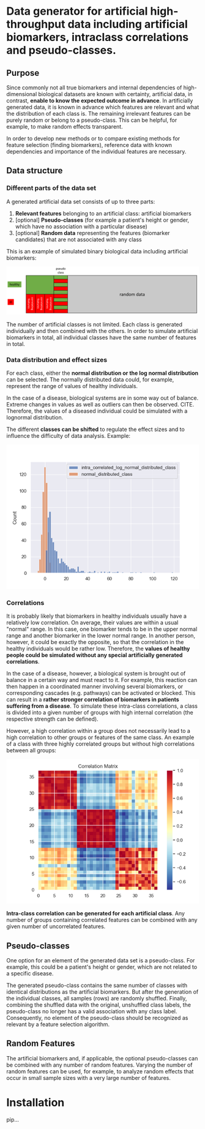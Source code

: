 # Data generator for artificial high-throughput data including artificial biomarkers, intraclass correlations and pseudo-classes.

## Purpose

Since commonly not all true biomarkers and internal dependencies of high-dimensional biological datasets are known with
certainty, artificial data, in contrast, **enable to know the expected outcome in advance**. In artificially generated data, 
it is known in advance which features are relevant and what the distribution of each class is. The remaining 
irrelevant features can be purely random or belong to a pseudo-class. This can be helpful, for example, to make random 
effects transparent. 

In order to develop new methods or to compare existing methods for feature selection (finding biomarkers), 
reference data with known dependencies and importance of the individual features are necessary. 

## Data structure

### Different parts of the data set

A generated artificial data set consists of up to three parts:
1. **Relevant features** belonging to an artificial class: artificial biomarkers 
2. [optional] **Pseudo-classes** (for example a patient's height or gender, which have no association with a particular disease)
3. [optional] **Random data** representing the features (biomarker candidates) that are not associated with any class

This is an example of simulated binary biological data including artificial biomarkers:

![Different blocks of the artificial data.](<./docs/figures/artificial_data.png>)

The number of artificial classes is not limited. Each class is generated individually and then combined with the others.
In order to simulate artificial biomarkers in total, all individual classes have the same number of features in total.

### Data distribution and effect sizes

For each class, either the **normal distribution or the log normal distribution** can be selected. 
The normally distributed data could, for example, represent the range of values of healthy individuals.

In the case of a disease, biological systems are in some way out of balance. 
Extreme changes in values as well as outliers can then be observed.  CITE. 
Therefore, the values of a diseased individual could be simulated with a lognormal distribution.

The different **classes can be shifted** to regulate the effect sizes and to influence the difficulty of data analysis.
Example:

![Different distributions of the classes.](<./docs/figures/distributions.png>)

### Correlations

It is probably likely that biomarkers in healthy individuals usually have a relatively low correlation. On average, 
their values are within a usual "normal" range. In this case, one biomarker tends to be in the upper normal range 
and another biomarker in the lower normal range. In another person, however, it could be exactly the opposite, 
so that the correlation in the healthy individuals would be rather low. Therefore, the **values of healthy people 
could be simulated without any special artificially generated correlations**. 

In the case of a disease, however, a biological system is brought out of balance in a certain way and must react to it. 
For example, this reaction can then happen in a coordinated manner involving several biomarkers, 
or corresponding cascades (e.g. pathways) can be activated or blocked. This can result in a **rather stronger 
correlation of biomarkers in patients suffering from a disease**. To simulate these intra-class correlations, 
a class is divided into a given number of groups with high internal correlation 
(the respective strength can be defined). 

However, a high correlation within a group does not necessarily lead to 
a high correlation to other groups or features of the same class. An example of a class with three 
highly correlated groups but without high correlations between all groups:

![Different distributions of the classes.](<./docs/figures/corr_3_groups.png>)

**Intra-class correlation can be generated for each artificial class**. Any number of groups 
containing correlated features can be combined with any given number of uncorrelated features.

## Pseudo-classes

One option for an element of the generated data set is a pseudo-class. For example, this could be a 
patient's height or gender, which are not related to a specific disease. 

The generated pseudo-class contains the same number of classes with identical distributions as the artificial biomarkers. 
But after the generation of the individual classes, all samples (rows) are randomly shuffled. 
Finally, combining the shuffled data with the original, unshuffled class labels, the pseudo-class no longer 
has a valid association with any class label. Consequently, no element of the pseudo-class should be 
recognized as relevant by a feature selection algorithm.

## Random Features

The artificial biomarkers and, if applicable, the optional pseudo-classes can be combined with any number 
of random features. Varying the number of random features can be used, for example, to analyze random effects 
that occur in small sample sizes with a very large number of features.

# Installation

pip...